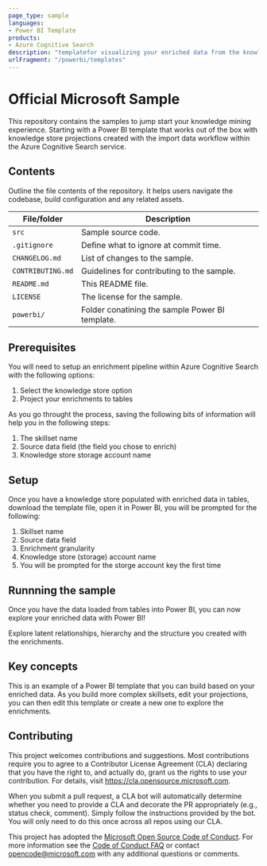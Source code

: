 ```yaml
---
page_type: sample
languages:
- Power BI Template
products:
- Azure Cognitive Search
description: "templatefor visualizing your enriched data from the knowledge store."
urlFragment: "/powerbi/templates"
---
```


# Official Microsoft Sample

<!-- 
Guidelines on README format: https://review.docs.microsoft.com/help/onboard/admin/samples/concepts/readme-template?branch=master

Guidance on onboarding samples to docs.microsoft.com/samples: https://review.docs.microsoft.com/help/onboard/admin/samples/process/onboarding?branch=master

Taxonomies for products and languages: https://review.docs.microsoft.com/new-hope/information-architecture/metadata/taxonomies?branch=master
-->

This repository contains the samples to jump start your knowledge mining experience. Starting with a Power BI template that works out of the box with knowledge store projections created with the import data workflow within the Azure Cognitive Search service.

## Contents

Outline the file contents of the repository. It helps users navigate the codebase, build configuration and any related assets.

| File/folder       | Description                                |
|-------------------|--------------------------------------------|
| `src`             | Sample source code.                        |
| `.gitignore`      | Define what to ignore at commit time.      |
| `CHANGELOG.md`    | List of changes to the sample.             |
| `CONTRIBUTING.md` | Guidelines for contributing to the sample. |
| `README.md`       | This README file.                          |
| `LICENSE`         | The license for the sample.                |
| `powerbi/`        | Folder conatining the sample Power BI template.|

## Prerequisites

You will need to setup an enrichment pipeline within Azure Cognitive Search with the following options:
1. Select the knowledge store option
2. Project your enrichments to tables

As you go throught the process, saving the following bits of information will help you in the following steps:
1. The skillset name
2. Source data field (the field you chose to enrich)
3. Knowledge store storage account name

## Setup

Once you have a knowledge store populated with enriched data in tables, download the template file, open it in Power BI, you will be prompted for the following:
1. Skillset name
2. Source data field
3. Enrichment granularity 
4. Knowledge store (storage) account name
5. You will be prompted for the storge account key the first time


## Runnning the sample

Once you have the data loaded from tables into Power BI, you can now explore your enriched data with Power BI!

Explore latent relationships, hierarchy and the structure you created with the enrichments. 

## Key concepts

This is an example of a Power BI template that you can build based on your enriched data. As you build more complex skillsets, edit your projections, you can then edit this template or create a new one to explore the enrichments.

## Contributing

This project welcomes contributions and suggestions.  Most contributions require you to agree to a
Contributor License Agreement (CLA) declaring that you have the right to, and actually do, grant us
the rights to use your contribution. For details, visit https://cla.opensource.microsoft.com.

When you submit a pull request, a CLA bot will automatically determine whether you need to provide
a CLA and decorate the PR appropriately (e.g., status check, comment). Simply follow the instructions
provided by the bot. You will only need to do this once across all repos using our CLA.

This project has adopted the [Microsoft Open Source Code of Conduct](https://opensource.microsoft.com/codeofconduct/).
For more information see the [Code of Conduct FAQ](https://opensource.microsoft.com/codeofconduct/faq/) or
contact [opencode@microsoft.com](mailto:opencode@microsoft.com) with any additional questions or comments.
